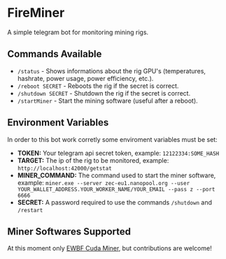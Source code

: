 # FireMiner

A simple telegram bot for monitoring mining rigs.

## Commands Available

  - `/status` - Shows informations about the rig GPU's (temperatures, hashrate, power usage, power efficiency, etc.).
  - `/reboot SECRET` - Reboots the rig if the secret is correct.
  - `/shutdown SECRET` - Shutdown the rig if the secret is correct.
  - `/startMiner` - Start the mining software (useful after a reboot).

## Environment Variables

  In order to this bot work corretly some enviroment variables must be set:

  - __TOKEN:__ Your telegram api secret token, example: `12122334:SOME_HASH`
  - __TARGET:__ The ip of the rig to be monitored, example: `http://localhost:42000/getstat`
  - __MINER_COMMAND:__ The command used to start the miner software, example: `miner.exe --server zec-eu1.nanopool.org --user YOUR_WALLET_ADDRESS.YOUR_WORKER_NAME/YOUR_EMAIL --pass z --port 6666
`
  - __SECRET:__ A password required to use the commands `/shutdown` and `/restart`

## Miner Softwares Supported

  At this moment only [EWBF Cuda Miner](https://github.com/nanopool/ewbf-miner), but contributions are welcome!
